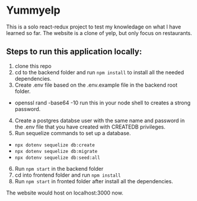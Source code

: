 # Yummyelp
This is a solo react-redux project to test my knowledage on what I have learned so far.
The website is a clone of yelp, but only focus on restaurants.

## Steps to run this application locally:
1. clone this repo
2. cd to the backend folder and run `npm install` to install all the needed dependencies.
3. Create .env file based on the .env.example file in the backend root folder.
  * openssl rand -base64 -10 run this in your node shell to creates a strong password.
4. Create a postgres databse user with the same name and password in the .env file that you have created with CREATEDB privileges.
5. Run sequelize commands to set up a database.
  * `npx dotenv sequelize db:create`
  * `npx dotenv sequelize db:migrate`
  * `npx dotenv sequelize db:seed:all`
6. Run  `npm start` in the backend folder
7. cd into frontend folder and run `npm install`
8. Run `npm start` in fronted folder after install all the dependencies.

The website would host on localhost:3000 now.
